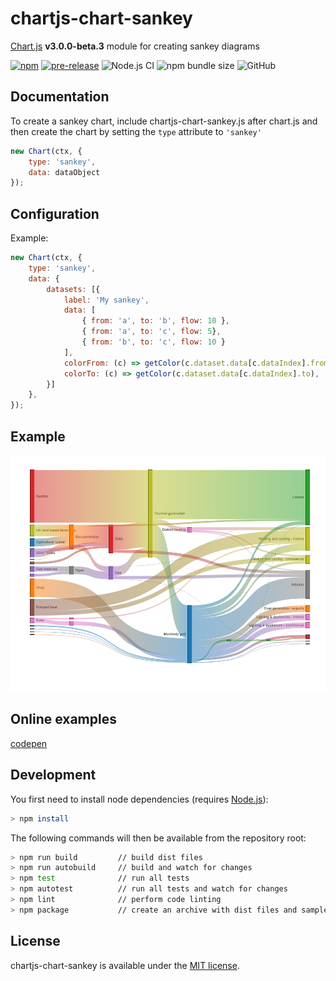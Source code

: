 # chartjs-chart-sankey

[Chart.js](https://www.chartjs.org/) **v3.0.0-beta.3** module for creating sankey diagrams

[![npm](https://img.shields.io/npm/v/chartjs-chart-sankey.svg)](https://www.npmjs.com/package/chartjs-chart-sankey) [![pre-release](https://img.shields.io/github/v/release/kurkle/chartjs-chart-sankey?include_prereleases&style=flat-square)](https://github.com/kurkle/chartjs-chart-sankey/releases/latest) ![Node.js CI](https://github.com/kurkle/chartjs-chart-sankey/workflows/Node.js%20CI/badge.svg) ![npm bundle size](https://img.shields.io/bundlephobia/min/chartjs-chart-sankey.svg) ![GitHub](https://img.shields.io/github/license/kurkle/chartjs-chart-sankey.svg)

## Documentation

To create a sankey chart, include chartjs-chart-sankey.js after chart.js and then create the chart by setting the `type` attribute to `'sankey'`

```js
new Chart(ctx, {
    type: 'sankey',
    data: dataObject
});
```

## Configuration

Example:

```js
new Chart(ctx, {
    type: 'sankey',
    data: {
        datasets: [{
            label: 'My sankey',
            data: [
                { from: 'a', to: 'b', flow: 10 },
                { from: 'a', to: 'c', flow: 5},
                { from: 'b', to: 'c', flow: 10 }
            ],
            colorFrom: (c) => getColor(c.dataset.data[c.dataIndex].from),
            colorTo: (c) => getColor(c.dataset.data[c.dataIndex].to),
        }]
    },
});
```

## Example

![Sankey Example Image](sankey.png)

## Online examples

[codepen](https://codepen.io/kurkle/pen/bGVKPOM)

## Development

You first need to install node dependencies  (requires [Node.js](https://nodejs.org/)):

```bash
> npm install
```

The following commands will then be available from the repository root:

```bash
> npm run build         // build dist files
> npm run autobuild     // build and watch for changes
> npm test              // run all tests
> npm autotest          // run all tests and watch for changes
> npm lint              // perform code linting
> npm package           // create an archive with dist files and samples
```

## License

chartjs-chart-sankey is available under the [MIT license](https://opensource.org/licenses/MIT).
